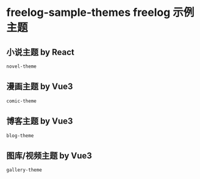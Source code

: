 # freelog-sample-themes freelog 示例主题

## 小说主题 by React

    novel-theme

## 漫画主题 by Vue3

    comic-theme

## 博客主题 by Vue3

    blog-theme

## 图库/视频主题 by Vue3

    gallery-theme
